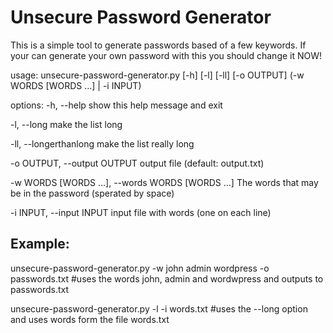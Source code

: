 Unsecure Password Generator
===========================

This is a simple tool to generate passwords based of a few keywords.
If your can generate your own password with this you should change it NOW!

usage: unsecure-password-generator.py [-h] [-l] [-ll] [-o OUTPUT] (-w WORDS [WORDS ...] | -i INPUT)

options:
  -h, --help            show this help message and exit

  -l, --long            make the list long

  -ll, --longerthanlong make the list really long

  -o OUTPUT, --output OUTPUT  output file (default: output.txt)

  -w WORDS [WORDS ...], --words WORDS [WORDS ...]
The words that may be in the password (sperated by space)

  -i INPUT, --input INPUT
input file with words (one on each line)

Example:
--------
unsecure-password-generator.py -w john admin wordpress -o passwords.txt   #uses the words john, admin and wordwpress and outputs to passwords.txt

unsecure-password-generator.py -l -i words.txt    #uses the --long option and uses words form the file words.txt
